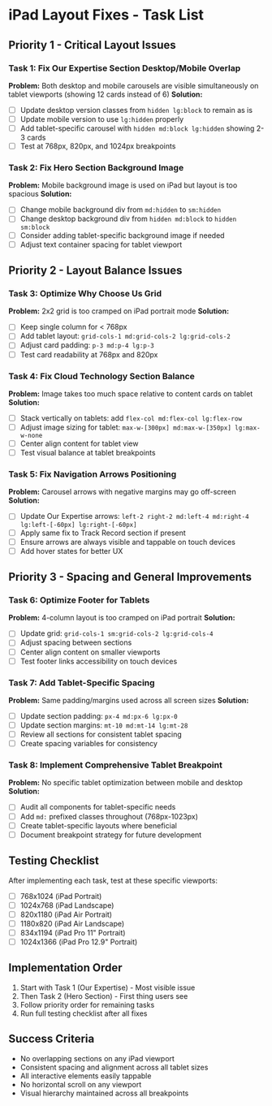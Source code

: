 # iPad Layout Fixes - Task List

## Priority 1 - Critical Layout Issues

### Task 1: Fix Our Expertise Section Desktop/Mobile Overlap
**Problem:** Both desktop and mobile carousels are visible simultaneously on tablet viewports (showing 12 cards instead of 6)
**Solution:**
- [ ] Update desktop version classes from `hidden lg:block` to remain as is
- [ ] Update mobile version to use `lg:hidden` properly
- [ ] Add tablet-specific carousel with `hidden md:block lg:hidden` showing 2-3 cards
- [ ] Test at 768px, 820px, and 1024px breakpoints

### Task 2: Fix Hero Section Background Image
**Problem:** Mobile background image is used on iPad but layout is too spacious
**Solution:**
- [ ] Change mobile background div from `md:hidden` to `sm:hidden`  
- [ ] Change desktop background div from `hidden md:block` to `hidden sm:block`
- [ ] Consider adding tablet-specific background image if needed
- [ ] Adjust text container spacing for tablet viewport

## Priority 2 - Layout Balance Issues

### Task 3: Optimize Why Choose Us Grid
**Problem:** 2x2 grid is too cramped on iPad portrait mode
**Solution:**
- [ ] Keep single column for < 768px
- [ ] Add tablet layout: `grid-cols-1 md:grid-cols-2 lg:grid-cols-2`
- [ ] Adjust card padding: `p-3 md:p-4 lg:p-3`
- [ ] Test card readability at 768px and 820px

### Task 4: Fix Cloud Technology Section Balance
**Problem:** Image takes too much space relative to content cards on tablet
**Solution:**
- [ ] Stack vertically on tablets: add `flex-col md:flex-col lg:flex-row`
- [ ] Adjust image sizing for tablet: `max-w-[300px] md:max-w-[350px] lg:max-w-none`
- [ ] Center align content for tablet view
- [ ] Test visual balance at tablet breakpoints

### Task 5: Fix Navigation Arrows Positioning
**Problem:** Carousel arrows with negative margins may go off-screen
**Solution:**
- [ ] Update Our Expertise arrows: `left-2 right-2 md:left-4 md:right-4 lg:left-[-60px] lg:right-[-60px]`
- [ ] Apply same fix to Track Record section if present
- [ ] Ensure arrows are always visible and tappable on touch devices
- [ ] Add hover states for better UX

## Priority 3 - Spacing and General Improvements

### Task 6: Optimize Footer for Tablets
**Problem:** 4-column layout is too cramped on iPad portrait
**Solution:**
- [ ] Update grid: `grid-cols-1 sm:grid-cols-2 lg:grid-cols-4`
- [ ] Adjust spacing between sections
- [ ] Center align content on smaller viewports
- [ ] Test footer links accessibility on touch devices

### Task 7: Add Tablet-Specific Spacing
**Problem:** Same padding/margins used across all screen sizes
**Solution:**
- [ ] Update section padding: `px-4 md:px-6 lg:px-0`
- [ ] Update section margins: `mt-10 md:mt-14 lg:mt-28`
- [ ] Review all sections for consistent tablet spacing
- [ ] Create spacing variables for consistency

### Task 8: Implement Comprehensive Tablet Breakpoint
**Problem:** No specific tablet optimization between mobile and desktop
**Solution:**
- [ ] Audit all components for tablet-specific needs
- [ ] Add `md:` prefixed classes throughout (768px-1023px)
- [ ] Create tablet-specific layouts where beneficial
- [ ] Document breakpoint strategy for future development

## Testing Checklist

After implementing each task, test at these specific viewports:
- [ ] 768x1024 (iPad Portrait)
- [ ] 1024x768 (iPad Landscape)
- [ ] 820x1180 (iPad Air Portrait)
- [ ] 1180x820 (iPad Air Landscape)
- [ ] 834x1194 (iPad Pro 11" Portrait)
- [ ] 1024x1366 (iPad Pro 12.9" Portrait)

## Implementation Order

1. Start with Task 1 (Our Expertise) - Most visible issue
2. Then Task 2 (Hero Section) - First thing users see
3. Follow priority order for remaining tasks
4. Run full testing checklist after all fixes

## Success Criteria

- No overlapping sections on any iPad viewport
- Consistent spacing and alignment across all tablet sizes
- All interactive elements easily tappable
- No horizontal scroll on any viewport
- Visual hierarchy maintained across all breakpoints 